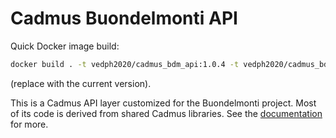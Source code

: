 # Cadmus Buondelmonti API

Quick Docker image build:

```bash
docker build . -t vedph2020/cadmus_bdm_api:1.0.4 -t vedph2020/cadmus_bdm_api:latest
```

(replace with the current version).

This is a Cadmus API layer customized for the Buondelmonti project. Most of its code is derived from shared Cadmus libraries. See the [documentation](https://github.com/vedph/cadmus_doc/blob/master/api/creating.md) for more.
